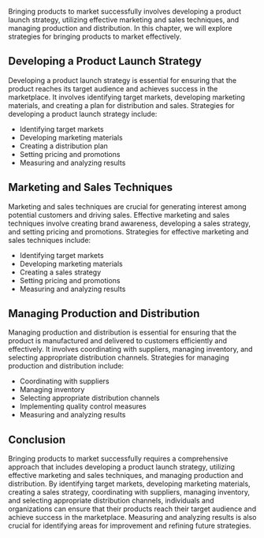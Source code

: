 
Bringing products to market successfully involves developing a product launch strategy, utilizing effective marketing and sales techniques, and managing production and distribution. In this chapter, we will explore strategies for bringing products to market effectively.

Developing a Product Launch Strategy
------------------------------------

Developing a product launch strategy is essential for ensuring that the product reaches its target audience and achieves success in the marketplace. It involves identifying target markets, developing marketing materials, and creating a plan for distribution and sales. Strategies for developing a product launch strategy include:

* Identifying target markets
* Developing marketing materials
* Creating a distribution plan
* Setting pricing and promotions
* Measuring and analyzing results

Marketing and Sales Techniques
------------------------------

Marketing and sales techniques are crucial for generating interest among potential customers and driving sales. Effective marketing and sales techniques involve creating brand awareness, developing a sales strategy, and setting pricing and promotions. Strategies for effective marketing and sales techniques include:

* Identifying target markets
* Developing marketing materials
* Creating a sales strategy
* Setting pricing and promotions
* Measuring and analyzing results

Managing Production and Distribution
------------------------------------

Managing production and distribution is essential for ensuring that the product is manufactured and delivered to customers efficiently and effectively. It involves coordinating with suppliers, managing inventory, and selecting appropriate distribution channels. Strategies for managing production and distribution include:

* Coordinating with suppliers
* Managing inventory
* Selecting appropriate distribution channels
* Implementing quality control measures
* Measuring and analyzing results

Conclusion
----------

Bringing products to market successfully requires a comprehensive approach that includes developing a product launch strategy, utilizing effective marketing and sales techniques, and managing production and distribution. By identifying target markets, developing marketing materials, creating a sales strategy, coordinating with suppliers, managing inventory, and selecting appropriate distribution channels, individuals and organizations can ensure that their products reach their target audience and achieve success in the marketplace. Measuring and analyzing results is also crucial for identifying areas for improvement and refining future strategies.
